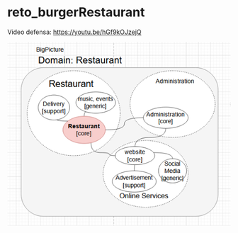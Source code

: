 ﻿# reto_burgerRestaurant
Video defensa: https://youtu.be/hGf9kOJzejQ

![alt text](DDDModels/BigPicture.png)